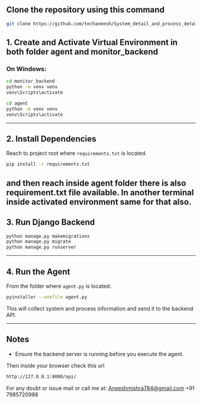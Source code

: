 ## Clone the repository using this command
```bash
git clone https://github.com/techaneesh/System_detail_and_process_detail.git

```

## 1. Create and Activate Virtual Environment in both folder agent and monitor_backend

### On Windows:

```bash
cd monitor_backend
python -m venv venv
venv\Scripts\activate

cd agent
python -m venv venv
venv\Scripts\activate
```

---

## 2. Install Dependencies

Reach to project root where `requirements.txt` is located.

```bash
pip install -r requirements.txt
```
and then reach inside agent folder there is also requirement.txt file available. In another terminal inside activated environment same for that also.
---

## 3. Run Django Backend

```bash
python manage.py makemigrations
python manage.py migrate
python manage.py runserver
```

---

## 4. Run the Agent

From the folder where `agent.py` is located:

```bash
pyinstaller --onefile agent.py
```

This will collect system and process information and send it to the backend API.

---

## Notes

* Ensure the backend server is running before you execute the agent.


Then inside your browser check this url
```bash
http://127.0.0.1:8000/api/
```

For any doubt or issue mail or call me at: 
Aneeshmishra784@gmail.com
+91 7985720988